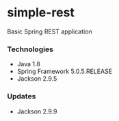 # simple-rest
Basic Spring REST application

### Technologies

* Java 1.8
* Spring Framework 5.0.5.RELEASE
* Jackson 2.9.5

### Updates

* Jackson 2.9.9
